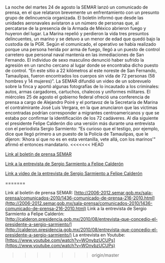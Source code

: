 La noche del martes 24 de agosto la SEMAR lanzó un comunicado de prensa, en el que relataron brevemente un enfrentamiento con un presunto grupo de delincuencia organizada. El boletín informó que desde las unidades aeronavales avistaron a un número de personas que, al percatarse de la presencia de la Armada de México abrieron fuego y huyeron del lugar. La Marina repelió y perdieron la vida tres presuntos delincuentes, un marino y se detuvo a un menor de edad que quedó bajo la custodia de la PGR.
Según el comunicado, el operativo se había realizado porque una persona herida por arma de fuego, llegó a un puesto de control carretero que personal naval mantenía en las inmediaciones de San Fernando. El individuo de sexo masculino denunció haber sufrido la agresión en un rancho cercano al lugar donde se encontraba dicho puesto de control. 
“En este sitio a 22 kilómetros al este noreste de San Fernando, Tamaulipas, fueron encontrados los cuerpos sin vida de 72 personas (58 hombres y 14 mujeres)”. 
La SEMAR difundió un video de un sobrevuelo sobre la finca y aportó algunas fotografías de lo incautado a los criminales: autos, armas cargadores, cartuchos, chalecos y uniformes militares.
El miércoles 25 de agosto el gobierno federal ofreció una conferencia de prensa a cargo de Alejandro Poiré y el portavoz de la Secretaría de Marina el contralmirante José Luis Vergara, en la que anunciaron que las víctimas encontradas podrían corresponder a migrantes centroamericanos y que se estaba por confirmar la identificación de los 72 cadáveres. 
Al día siguiente el presidente Felipe Calderón dio una versión más durante una entrevista con el periodista Sergio Sarmiento: “Es curioso que el testigo, por ejemplo, dice que llegó primero a un puesto de la Policía de Tamaulipas, que le dijeron: ‘Ahora sí que no es en esta ventanilla, vete allá, con los marinos'" afirmó el entonces mandatario.
<<<<<<< HEAD
<p><a href="http://2006-2012.semar.gob.mx/sala-prensa/comunicados-2010/1436-comunicado-de-prensa-216-2010.html">Link al boletín de prensa SEMAR</a></p>
<p><a href="http://calderon.presidencia.gob.mx/2010/08/entrevista-que-concedio-el-presidente-a-sergio-sarmiento/">Link a la entrevista de Sergio Sarmiento a Felipe Calderón</a></p>
<p><a href="https://www.youtube.com/watch?v=WOnybzUCUPs">Link a video de la entrevista de Sergio Sarmiento a Felipe Calderón</a></p>
=======

Link al boletín de prensa SEMAR: [http://2006-2012.semar.gob.mx/sala-prensa/comunicados-2010/1436-comunicado-de-prensa-216-2010.html](http://2006-2012.semar.gob.mx/sala-prensa/comunicados-2010/1436-comunicado-de-prensa-216-2010.html)
Link a la entrevista de Sergio Sarmiento a Felipe Calderón: [http://calderon.presidencia.gob.mx/2010/08/entrevista-que-concedio-el-presidente-a-sergio-sarmiento/](http://calderon.presidencia.gob.mx/2010/08/entrevista-que-concedio-el-presidente-a-sergio-sarmiento/)
La entrevista en Youtube: [https://www.youtube.com/watch?v=WOnybzUCUPs](https://www.youtube.com/watch?v=WOnybzUCUPs)
>>>>>>> origin/master
